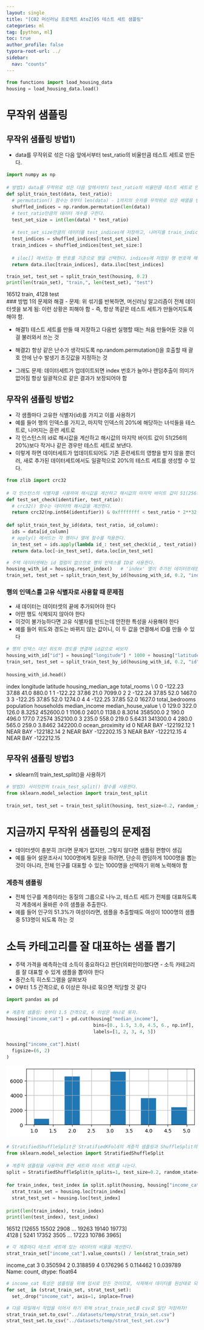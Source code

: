 ```yaml
---
layout: single
title: "[C02 머신러닝 프로젝트 AtoZ]05 테스트 세트 샘플링"
categories: ml
tag: [python, ml]
toc: true
author_profile: false
typora-root-url: ../
sidebar:
  nav: "counts"
---
```


```python
from functions import load_housing_data
housing = load_housing_data.load()
```

# 무작위 샘플링

## 무작위 샘플링 방법1)

- data를 무작위로 섞은 다음 앞에서부터 test_ratio의 비율만큼 테스트 세트로 만든다.

```python
import numpy as np

# 방법1) data를 무작위로 섞은 다음 앞에서부터 test_ratio의 비율만큼 테스트 세트로 만든다.
def split_train_test(data, test_ratio):
  # permutation() 함수는 0부터 len(data) - 1까지의 숫자를 무작위로 섞은 배열을 반환한다.
  shuffled_indices = np.random.permutation(len(data))
  # test_ratio만큼의 데이터 개수를 구한다.
  test_set_size = int(len(data) * test_ratio)

  # test_set_size만큼의 데이터를 test_indices에 저장하고, 나머지를 train_indices에 저장한다.
  test_indices = shuffled_indices[:test_set_size]
  train_indices = shuffled_indices[test_set_size:]

  # iloc[] 메서드는 행 번호를 기준으로 행을 선택한다. indices에 저장된 행 번호에 해당하는 데이터를 반환한다.
  return data.iloc[train_indices], data.iloc[test_indices]
```

```python
train_set, test_set = split_train_test(housing, 0.2)
print(len(train_set), "train,", len(test_set), "test")
```

<div class="op_wrap"><op>16512 train, 4128 test
</op><br></div>
### 방법 1의 문제와 해결
- 문제: 위 섞기를 반복하면, 머신러닝 알고리즘이 전체 데이터셋을 보게 됨: 이런 상황은 피해야 함
- 즉, 항상 똑같은 테스트 세트가 만들어지도록 해야 함.

- 해결1) 테스트 세트를 만들 때 저장하고 다음번 실행할 때는 처음 만들어둔 것을 이걸 불러와서 쓰는 것
- 해결2) 항상 같은 난수가 생각되도록 np.random.permutation()을 호출할 때 괄호 안에 난수 발생기 초깃값을 지정하는 것

- 그래도 문제: 데이터세트가 업데이트되면 index 번호가 늘어나 랜덤추출이 의미가 없어짐 항상 일괄적으로 같은 결과가 보장되어야 함

## 무작위 샘플링 방법2

- 각 샘플마다 고유한 식별자(id)를 가지고 이를 사용하기
- 예를 들어 행의 인덱스를 가지고, 마지막 인덱스의 20%에 해당하는 녀석들을 테스트로, 나머지는 훈련 세트로
- 각 인스턴스의 id로 해시값을 계산하고 해시값의 마지막 바이트 값이 51(256의 20%)보다 작거나 같은 경우만 테스트 세트로 보낸다.
- 이렇게 하면 데이터세트가 업데이트되어도 기존 훈련세트의 영향을 받지 않을 뿐더러, 새로 추가된 데이터세트에서도 일괄적으로 20%의 테스트 세트를 생성할 수 있다.

```python
from zlib import crc32

# 각 인스턴스의 식별자를 사용하여 해시값을 계산하고 해시값의 마지막 바이트 값이 51(256의 20%)보다 작거나 같은 경우만 테스트 세트로 보낸다.
def test_set_check(identifier, test_ratio):
  # crc32() 함수는 데이터의 해시값을 계산한다.
  return crc32(np.int64(identifier)) & 0xffffffff < test_ratio * 2**32

def split_train_test_by_id(data, test_ratio, id_column):
  ids = data[id_column]
  # apply() 메서드는 각 행이나 열에 함수를 적용한다.
  in_test_set = ids.apply(lambda id_: test_set_check(id_, test_ratio))
  return data.loc[~in_test_set], data.loc[in_test_set]
```

```python
# 주택 데이터셋에는 id 컬럼이 없으므로 행의 인덱스를 ID로 사용한다.
housing_with_id = housing.reset_index()   # 'index' 열이 추가된 데이터프레임이 반환된다
train_set, test_set = split_train_test_by_id(housing_with_id, 0.2, "index")
```

### 행의 인덱스를 고유 식별자로 사용할 때 문제점

- 새 데이터는 데이터셋의 끝에 추가되어야 한다
- 어떤 행도 삭제되지 않아야 한다
- 이것이 불가능하다면 고유 식별자를 만드는데 안전한 특성을 사용해야 한다
- 예를 들어 위도와 경도는 바뀌지 않는 값이니, 이 두 값을 연결해서 ID를 만들 수 있다

```python
# 행의 인덱스 대신 위도와 경도를 연결해 id값으로 써보자
housing_with_id["id"] = housing["longitude"] * 1000 + housing["latitude"]
train_set, test_set = split_train_test_by_id(housing_with_id, 0.2, "id")

housing_with_id.head()
```

<div class="op_wrap"><op>   index  longitude  latitude  housing_median_age  total_rooms  \
</op><op>0      0    -122.23     37.88                41.0        880.0   
</op><op>1      1    -122.22     37.86                21.0       7099.0   
</op><op>2      2    -122.24     37.85                52.0       1467.0   
</op><op>3      3    -122.25     37.85                52.0       1274.0   
</op><op>4      4    -122.25     37.85                52.0       1627.0   
</op><op>
</op><op>   total_bedrooms  population  households  median_income  median_house_value  \
</op><op>0           129.0       322.0       126.0         8.3252            452600.0   
</op><op>1          1106.0      2401.0      1138.0         8.3014            358500.0   
</op><op>2           190.0       496.0       177.0         7.2574            352100.0   
</op><op>3           235.0       558.0       219.0         5.6431            341300.0   
</op><op>4           280.0       565.0       259.0         3.8462            342200.0   
</op><op>
</op><op>  ocean_proximity         id  
</op><op>0        NEAR BAY -122192.12  
</op><op>1        NEAR BAY -122182.14  
</op><op>2        NEAR BAY -122202.15  
</op><op>3        NEAR BAY -122212.15  
</op><op>4        NEAR BAY -122212.15  </op></div>

## 무작위 샘플링 방법3

- sklearn의 train_test_split()을 사용하기

```python
# 방법3) 사이킷런의 train_test_split() 함수를 사용한다.
from sklearn.model_selection import train_test_split

train_set, test_set = train_test_split(housing, test_size=0.2, random_state=42)
```

# 지금까지 무작위 샘플링의 문제점

- 데이터셋이 충분히 크다면 문제가 없지만, 그렇지 않다면 샘플링 편향이 생김
- 예를 들어 설문조사시 1000명에게 질문을 하려면, 단순히 랜덤하게 1000명을 뽑는것이 아니라, 전체 인구를 대표할 수 있는 1000명을 선택하기 위해 노력해야 함

### 계층적 샘플링

- 전체 인구를 계층이라는 동질의 그룹으로 나누고, 테스트 세트가 전체를 대표하도록 각 계층에서 올바른 수의 샘플을 추출한다.
- 예를 들어 인구의 51.3%가 여성이라면, 샘플을 추출할때도 여성이 1000명의 샘플 중 513명이 되도록 하는 것

# 소득 카테고리를 잘 대표하는 샘플 뽑기

- 주택 가격을 예측하는데 소득이 중요하다고 판단(의뢰인이)했다면 - 소득 카테고리를 잘 대표할 수 있게 샘플을 뽑아야 한다
- 중간소득 히스토그램을 살펴보자
- 0부터 1.5 간격으로, 6 이상은 하나로 묶으면 적당할 것 같다

```python
import pandas as pd

# 계층적 샘플링: 0부터 1.5 간격으로, 6 이상은 하나로 묶자.
housing["income_cat"] = pd.cut(housing["median_income"],
                                bins=[0., 1.5, 3.0, 4.5, 6., np.inf],
                                labels=[1, 2, 3, 4, 5])

housing["income_cat"].hist(
  figsize=(6, 2)
)
```

<div class="op_wrap"><op><Axes: ></op></div>

![](/images/2023-07-09-C02_머신러닝_프로젝트_AtoZ~05_테스트_세트_샘플링/15_1.png)

```python
# StratifiedShuffleSplit은 StratifiedKFold의 계층적 샘플링과 ShuffleSplit의 무작위 샘플링을 합친 것이다.
from sklearn.model_selection import StratifiedShuffleSplit

# 계층적 샘플링을 사용하여 훈련 세트와 테스트 세트를 나눈다.
split = StratifiedShuffleSplit(n_splits=1, test_size=0.2, random_state=42)

for train_index, test_index in split.split(housing, housing["income_cat"]):
  strat_train_set = housing.loc[train_index]
  strat_test_set = housing.loc[test_index]

print(len(train_index), train_index)
print(len(test_index), test_index)
```

<div class="op_wrap"><op>16512 [12655 15502  2908 ... 19263 19140 19773]
</op><br><op>4128 [ 5241 17352  3505 ... 17223 10786  3965]
</op><br></div>

```python
# 각 계층마다 테스트 세트에 있는 데이터의 비율을 계산한다.
strat_train_set["income_cat"].value_counts() / len(strat_train_set)
```

<div class="op_wrap"><op>income_cat
</op><op>3    0.350594
</op><op>2    0.318859
</op><op>4    0.176296
</op><op>5    0.114462
</op><op>1    0.039789
</op><op>Name: count, dtype: float64</op></div>

```python
# income_cat 특성은 샘플링을 위해 임시로 만든 것이므로, 삭제해서 데이터를 원상태로 되돌리겠음
for set_ in (strat_train_set, strat_test_set):
  set_.drop("income_cat", axis=1, inplace=True)
```

```python
# 다음 파일에서 작업을 이어서 하기 위해 strat_train_set를 csv로 일단 저장하자!
strat_train_set.to_csv("../datasets/temp/strat_train_set.csv")
strat_test_set.to_csv("../datasets/temp/strat_test_set.csv")
```
